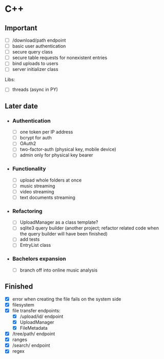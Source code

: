 # C++

## Important

- [ ] /download/path endpoint
- [ ] basic user authentication
- [ ] secure query class
- [ ] secure table requests for nonexistent entries
- [ ] bind uploads to users
- [ ] server initializer class

Libs:
- [ ] threads (async in PY)

## Later date
- ### Authentication
	- [ ] one token per IP address
	- [ ] bcrypt for auth
	- [ ] OAuth2
	- [ ] two-factor-auth (physical key, mobile device)
	- [ ] admin only for physical key bearer

- ### Functionality
	- [ ] upload whole folders at once
	- [ ] music streaming
	- [ ] video streaming
	- [ ] text documents streaming

- ### Refactoring
	- [ ] UploadManager as a class template?
	- [ ] sqlite3 query builder (another project; refactor related code when the query builder will have been finished)
	- [ ] add tests
	- [ ] EntryList class

- ### Bachelors expansion
	- [ ] branch off into online music analysis

## Finished

- [x] error when creating the file fails on the system side
- [x] filesystem
- [x] file transfer endpoints:
	- [x] /upload/id/ endpoint
	- [x] UploadManager
	- [x] FileMetadata
- [x] /tree/path/ endpoint
- [x] ranges
- [x] /search/ endpoint
- [x] regex